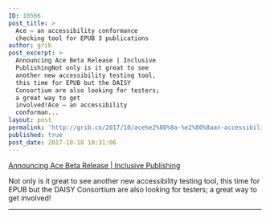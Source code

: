 ```yaml
---
ID: 10566
post_title: >
  Ace — an accessibility conformance
  checking tool for EPUB 3 publications
author: grib
post_excerpt: >
  Announcing Ace Beta Release | Inclusive
  PublishingNot only is it great to see
  another new accessibility testing tool,
  this time for EPUB but the DAISY
  Consortium are also looking for testers;
  a great way to get
  involved!Ace — an accessibility
  conforman...
layout: post
permalink: 'http://grib.co/2017/10/ace%e2%80%8a-%e2%80%8aan-accessibility-conformance-checking-tool-for-epub-3-publications/'
published: true
post_date: 2017-10-18 10:31:06
---
```

[Announcing Ace Beta Release | Inclusive Publishing][1]

Not only is it great to see another new accessibility testing tool, this time for EPUB but the DAISY Consortium are also looking for testers; a great way to get involved!

* * *

 [1]: https://inclusivepublishing.org/news-and-events/news/announcing-ace-beta-release/